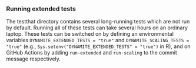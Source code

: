### Running extended tests

The testthat directory contains several long-running tests which are not run by 
default. Running all of these tests can take several 
hours on an ordinary laptop. These tests can be switched on by defining an 
environmental variables `DYNAMITE_EXTENDED_TESTS = "true"` and 
`DYNAMITE_SCALING_TESTS = "true"` (e.g., 
`Sys.setenv("DYNAMITE_EXTENDED_TESTS" = "true")` in R), and on GitHub Actions by 
adding `run-extended` and `run-scaling` to the commit message respectively.
